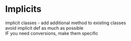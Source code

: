 # Implicits

implicit classes - add additional method to existing classes  
avoid implicit def as much as possible  
IF you need conversions, make them specific